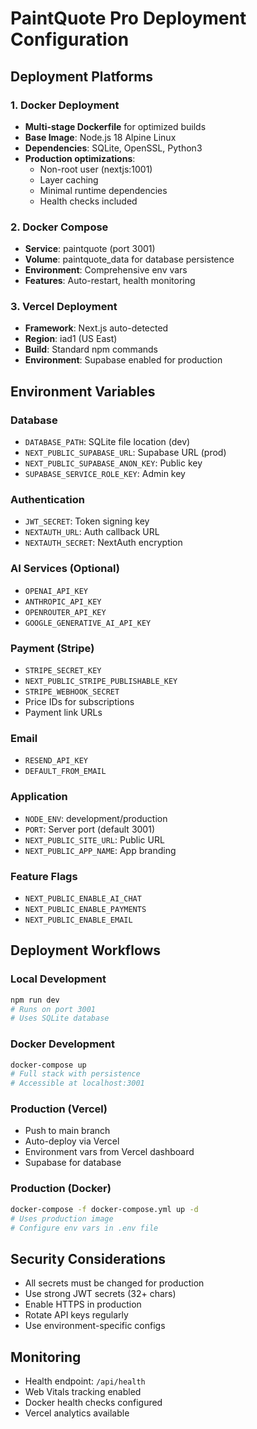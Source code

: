 # PaintQuote Pro Deployment Configuration

## Deployment Platforms

### 1. Docker Deployment
- **Multi-stage Dockerfile** for optimized builds
- **Base Image**: Node.js 18 Alpine Linux
- **Dependencies**: SQLite, OpenSSL, Python3
- **Production optimizations**:
  - Non-root user (nextjs:1001)
  - Layer caching
  - Minimal runtime dependencies
  - Health checks included

### 2. Docker Compose
- **Service**: paintquote (port 3001)
- **Volume**: paintquote_data for database persistence
- **Environment**: Comprehensive env vars
- **Features**: Auto-restart, health monitoring

### 3. Vercel Deployment
- **Framework**: Next.js auto-detected
- **Region**: iad1 (US East)
- **Build**: Standard npm commands
- **Environment**: Supabase enabled for production

## Environment Variables

### Database
- `DATABASE_PATH`: SQLite file location (dev)
- `NEXT_PUBLIC_SUPABASE_URL`: Supabase URL (prod)
- `NEXT_PUBLIC_SUPABASE_ANON_KEY`: Public key
- `SUPABASE_SERVICE_ROLE_KEY`: Admin key

### Authentication
- `JWT_SECRET`: Token signing key
- `NEXTAUTH_URL`: Auth callback URL
- `NEXTAUTH_SECRET`: NextAuth encryption

### AI Services (Optional)
- `OPENAI_API_KEY`
- `ANTHROPIC_API_KEY`
- `OPENROUTER_API_KEY`
- `GOOGLE_GENERATIVE_AI_API_KEY`

### Payment (Stripe)
- `STRIPE_SECRET_KEY`
- `NEXT_PUBLIC_STRIPE_PUBLISHABLE_KEY`
- `STRIPE_WEBHOOK_SECRET`
- Price IDs for subscriptions
- Payment link URLs

### Email
- `RESEND_API_KEY`
- `DEFAULT_FROM_EMAIL`

### Application
- `NODE_ENV`: development/production
- `PORT`: Server port (default 3001)
- `NEXT_PUBLIC_SITE_URL`: Public URL
- `NEXT_PUBLIC_APP_NAME`: App branding

### Feature Flags
- `NEXT_PUBLIC_ENABLE_AI_CHAT`
- `NEXT_PUBLIC_ENABLE_PAYMENTS`
- `NEXT_PUBLIC_ENABLE_EMAIL`

## Deployment Workflows

### Local Development
```bash
npm run dev
# Runs on port 3001
# Uses SQLite database
```

### Docker Development
```bash
docker-compose up
# Full stack with persistence
# Accessible at localhost:3001
```

### Production (Vercel)
- Push to main branch
- Auto-deploy via Vercel
- Environment vars from Vercel dashboard
- Supabase for database

### Production (Docker)
```bash
docker-compose -f docker-compose.yml up -d
# Uses production image
# Configure env vars in .env file
```

## Security Considerations
- All secrets must be changed for production
- Use strong JWT secrets (32+ chars)
- Enable HTTPS in production
- Rotate API keys regularly
- Use environment-specific configs

## Monitoring
- Health endpoint: `/api/health`
- Web Vitals tracking enabled
- Docker health checks configured
- Vercel analytics available